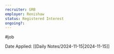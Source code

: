 ```yaml
---
recruiter: GRB
employer: Renishaw
status: Registered Interest
ongoing?: 
---
```


#job

Date Applied: [[Daily Notes/2024-11-15|2024-11-15]]